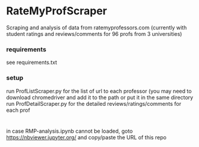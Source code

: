# RateMyProfScraper
Scraping and analysis of data from ratemyprofessors.com (currently with student ratings and reviews/comments for 96 profs from 3 universities)

### requirements
see requirements.txt

### setup
run ProfListScraper.py for the list of url to each professor (you may need to download chromedriver and add it to the path or put it in the same directory\
run ProfDetailScraper.py for the detailed reviews/ratings/comments for each prof
# 
in case RMP-analysis.ipynb cannot be loaded, goto https://nbviewer.jupyter.org/ and copy/paste the URL of this repo
